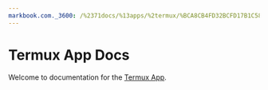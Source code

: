 ```yaml
---
markbook.com._3600: /%2371docs/%13apps/%2termux/%BCA8CB4FD32BCFD17B1C580186BCFFB28362EED0AE59A5092424A84210914604index.html
---
```


# Termux App Docs

<!--- DOC_HEADER_PLACEHOLDER -->

Welcome to documentation for the [Termux App].

##

[Termux App]: https://github.com/termux/termux-app
